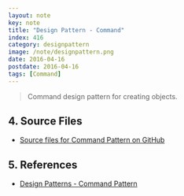 ```yaml
---
layout: note
key: note
title: "Design Pattern - Command"
index: 416
category: designpattern
image: /note/designpattern.png
date: 2016-04-16
postdate: 2016-04-16
tags: [Command]
---
```


> Command design pattern for creating objects.

## 4. Source Files
* [Source files for Command Pattern on GitHub](https://github.com/jojozhuang/design-patterns-java/tree/master/design-pattern-command)

## 5. References
* [Design Patterns - Command Pattern](https://www.tutorialspoint.com/design_pattern/command_pattern.htm)
